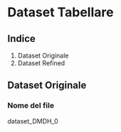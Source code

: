 # Dataset Tabellare 

## Indice 
1. Dataset Originale
2. Dataset Refined

## Dataset Originale 

### Nome del file 
dataset_DMDH_0


